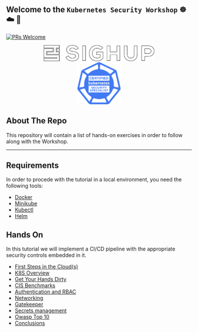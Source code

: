 ## Welcome to the **`Kubernetes Security Workshop`** ☸ ☁️ 🔐

[![PRs Welcome](https://img.shields.io/badge/PRs-welcome-brightgreen.svg?style=flat-square)](http://makeapullrequest.com)

<p align="center">
  <img width="300" src="./images/sighup-logo.png"><br>
  <img width="120" src="./images/kubernetes-security-specialist-color.png">

</p>

## About The Repo

This repository will contain a list of hands-on exercises in order to follow along with the Workshop.

___



## Requirements

In order to procede with the tutorial in a local environment, you need the following tools:  

- [Docker](https://www.docker.com/)
- [Minikube](https://minikube.sigs.k8s.io/docs/start/)
- [Kubectl](https://kubernetes.io/docs/tasks/tools/)
- [Helm](https://helm.sh/docs/intro/install/)



## Hands On
In this tutorial we will implement a CI/CD pipeline with the appropriate security controls embedded in it.

* [First Steps in the Cloud(s)](hands-on/01-first-steps.md)
* [K8S Overview](hands-on/02-k8s-overview.md)
* [Get Your Hands Dirty](hands-on/03-get-your-hands-dirty.md)
* [CIS Benchmarks](hands-on/04-cis-benchmarks.md)
* [Authentication and RBAC](hands-on/05-rbac.md)
* [Networking](hands-on/06-networking.md)
* [Gatekeeper](hands-on/07-gatekeeper.md)
* [Secrets management](hands-on/08-secrets-management.md)
* [Owasp Top 10](hands-on/09-owasp-top-10.md)
* [Conclusions](hands-on/11-conclusions.md)
